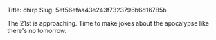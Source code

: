 Title: chirp
Slug: 5ef56efaa43e243f7323796b6d16785b

The 21st is approaching. Time to make jokes about the apocalypse like there's no tomorrow.

